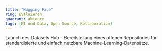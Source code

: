 ```yaml
---
title: "Hugging Face"
ring: Evaluieren
quadrant: akteure
tags: [KI und Data, Open Source, Kollaboration]
---
```


Launch des Datasets Hub – Bereitstellung eines offenen Repositories für standardisierte und einfach nutzbare Machine-Learning-Datensätze.

